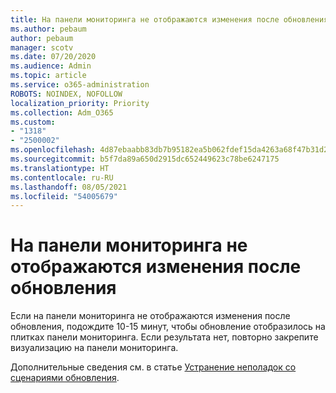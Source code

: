```yaml
---
title: На панели мониторинга не отображаются изменения после обновления
ms.author: pebaum
author: pebaum
manager: scotv
ms.date: 07/20/2020
ms.audience: Admin
ms.topic: article
ms.service: o365-administration
ROBOTS: NOINDEX, NOFOLLOW
localization_priority: Priority
ms.collection: Adm_O365
ms.custom:
- "1318"
- "2500002"
ms.openlocfilehash: 4d87ebaabb83db7b95182ea5b062fdef15da4263a68f47b31d262893570c3617
ms.sourcegitcommit: b5f7da89a650d2915dc652449623c78be6247175
ms.translationtype: HT
ms.contentlocale: ru-RU
ms.lasthandoff: 08/05/2021
ms.locfileid: "54005679"
---
```

# <a name="dashboard-doesnt-reflect-changes-after-refresh"></a>На панели мониторинга не отображаются изменения после обновления

Если на панели мониторинга не отображаются изменения после обновления, подождите 10-15 минут, чтобы обновление отобразилось на плитках панели мониторинга. Если результата нет, повторно закрепите визуализацию на панели мониторинга.

Дополнительные сведения см. в статье [Устранение неполадок со сценариями обновления](https://docs.microsoft.com/power-bi/refresh-troubleshooting-refresh-scenarios).
